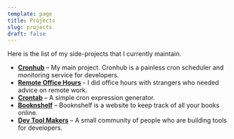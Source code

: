 ```yaml
---
template: page
title: Projects
slug: projects
draft: false
---
```

Here is the list of my side-projects that I currently maintain.

* [**Cronhub**](https://cronhub.io) – My main project. Cronhub is a painless cron scheduler and monitoring service for developers.
* [**Remote Office Hours**](https://tik.dev/office-hours) - I did office hours with strangers who needed advice on remote work.
* [**Crontab**](https://crontab.cronhub.io) – A simple cron expression generator.
* [**Booknshelf**](https://booknshelf.com) – Booknshelf is a website to keep track of all your books online.
* [**Dev Tool Makers**](https://spectrum.chat/dev-tool-makers) – A small community of people who are building tools for developers.
